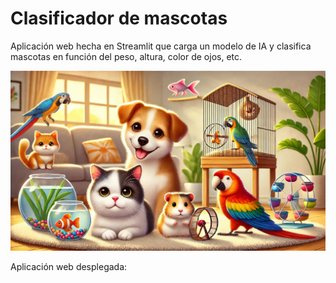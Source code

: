 # Clasificador de mascotas

Aplicación web hecha en Streamlit que carga un modelo de IA y clasifica mascotas en función del peso, altura, color de ojos, etc.

<img src="img/mascotas.jpg" width="600">

Aplicación web desplegada:

